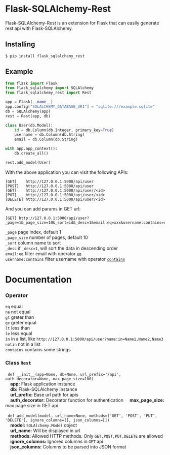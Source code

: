 Flask-SQLAlchemy-Rest
================

Flask-SQLAlchemy-Rest is an extension for Flask that can easily generate rest api with Flask-SQLAlchemy.

## Installing
```
$ pip install flask_sqlalchemy_rest
```

## Example
```python
from flask import Flask
from flask_sqlalchemy import SQLAlchemy
from flask_sqlalchemy_rest import Rest

app = Flask(__name__)
app.config["SQLALCHEMY_DATABASE_URI"] = "sqlite:///example.sqlite"
db = SQLAlchemy(app)
rest = Rest(app, db)

class User(db.Model):
    id = db.Column(db.Integer, primary_key=True)
    username = db.Column(db.String)
    email = db.Column(db.String)

with app.app_context():
    db.create_all()

rest.add_model(User)
```

With the above application you can visit the following APIs:
```
[GET]    http://127.0.0.1:5000/api/user
[POST]   http://127.0.0.1:5000/api/user
[GET]    http://127.0.0.1:5000/api/user/<id>
[PUT]    http://127.0.0.1:5000/api/user/<id>
[DELETE] http://127.0.0.1:5000/api/user/<id>
``` 
And you can add params in GET url:

```
[GET] http://127.0.0.1:5000/api/user?_page=1&_page_size=10&_sort=id&_desc=1&email:eq=xxx&username:contains=xxx 
```
`_page` page index, default 1   
`_page_size` number of pages, default 10   
`_sort` column name to sort  
`_desc` if `_desc=1`, will sort the data in descending order   
`email:eq` filter email with operator [`eq`](#Operator)    
`username:contains` filter username with operator [`contains`](#Operator)   


# Documentation 

### Operator
`eq` equal  
`ne` not equal  
`gt` greter than  
`ge` greter equal  
`lt` less than  
`le` less equal  
`in` in a list, like `http://127.0.0.1:5000/api/user?name:in=Name1,Name2,Name3 `  
`notin` not in a list  
`contains` contains some strings  

### Class `Rest`
&nbsp;&nbsp;```def __init__(app=None, db=None, url_prefix='/api', auth_decorator=None, max_page_size=100)```    
&nbsp;&nbsp;&nbsp;&nbsp;**app:** Flask application instance  
&nbsp;&nbsp;&nbsp;&nbsp;**db:**  Flask-SQLAlchemy instance   
&nbsp;&nbsp;&nbsp;&nbsp;**url_prefix:** Base url path for apis   
&nbsp;&nbsp;&nbsp;&nbsp;**auth_decorator:** Decorator function for authentication
&nbsp;&nbsp;&nbsp;&nbsp;**max_page_size:** max page size in GET api

&nbsp;&nbsp;```def add_model(model, url_name=None, methods=['GET', 'POST', 'PUT', 'DELETE'], ignore_columns=[], json_columns=[])```   
&nbsp;&nbsp;&nbsp;&nbsp;**model:** `SQLAlchemy.Model` object  
&nbsp;&nbsp;&nbsp;&nbsp;**url_name:** Will be displayed in url    
&nbsp;&nbsp;&nbsp;&nbsp;**methods:** Allowed HTTP methods. Only `GET,POST,PUT,DELETE` are allowed    
&nbsp;&nbsp;&nbsp;&nbsp;**ignore_columns:** Ignored columns in `GET` api     
&nbsp;&nbsp;&nbsp;&nbsp;**json_columns:** Columns to be parsed into JSON format   

